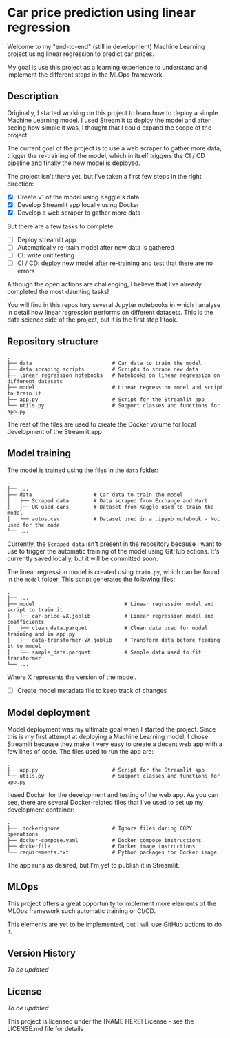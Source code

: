 # Car price prediction using linear regression

Welcome to my "end-to-end" (still in development) Machine Learning project using linear regression to predict car prices. 

My goal is use this project as a learning experience to understand and implement the different steps in the MLOps framework.

## Description

Originally, I started working on this project to learn how to deploy a simple Machine Learning model. I used Streamlit to deploy the model and after seeing how simple it was, I thought that I could expand the scope of the project.

The current goal of the project is to use a web scraper to gather more data, trigger the re-training of the model, which in itself triggers the CI / CD pipeline and finally the new model is deployed. 

The project isn't there yet, but I've taken a first few steps in the right direction:
- [x] Create v1 of the model using Kaggle's data
- [x] Develop Streamlit app locally using Docker
- [x] Develop a web scraper to gather more data

But there are a few tasks to complete:
- [ ] Deploy streamlit app
- [ ] Automatically re-train model after new data is gathered
- [ ] CI: write unit testing
- [ ] CI / CD: deploy new model after re-training and test that there are no errors

Although the open actions are challenging, I believe that I've already completed the most daunting tasks!

You will find in this repository several Jupyter notebooks in which I analyse in detail how linear regression performs on different datasets. This is the data science side of the project, but it is the first step I took.


## Repository structure

    .
    ├── data                          # Car data to train the model
    ├── data scraping scripts         # Scripts to scrape new data
    ├── linear regression notebooks   # Notebooks on linear regression on different datasets
    ├── model                         # Linear regression model and script to train it
    ├── app.py                        # Script for the Streamlit app
    └── utils.py                      # Support classes and functions for app.py

The rest of the files are used to create the Docker volume for local development of the Streamlit app

## Model training
The model is trained using the files in the `data` folder:

    .
    ├── ...
    ├── data                    # Car data to train the model
    │   ├── Scraped data        # Data scraped from Exchange and Mart
    │   ├── UK used cars        # Dataset from Kaggle used to train the model
    │   └── autos.csv           # Dataset used in a .ipynb notebook - Not used for the mode
    └── ...
Currently, the `Scraped data` isn't present in the repository because I want to use to trigger the automatic training of the model using GitHub actions. It's currently saved locally, but it will be committed soon.

The linear regression model is created using `train.py`, which can be found in the `model` folder. This script generates the following files:

    .
    ├── ...
    ├── model                             # Linear regression model and script to train it
    │   ├── car-price-vX.joblib           # Linear regression model and coefficients
    │   ├── clean_data.parquet            # Clean data used for model training and in app.py
    │   ├── data-transformer-vX.joblib    # Transform data before feeding it to model
    │   └── sample_data.parquet           # Sample data used to fit transformer
    └── ...

Where X represents the version of the model.

- [ ] Create model metadata file to keep track of changes
## Model deployment
Model deployment was my ultimate goal when I started the project. Since this is my first attempt at deploying a Machine Learning model, I chose Streamlit because they make it very easy to create a decent web app with a few lines of code. The files used to run the app are:

    .
    ├── app.py                        # Script for the Streamlit app
    └── utils.py                      # Support classes and functions for app.py


I used Docker for the development and testing of the web app. As you can see, there are several Docker-related files that I've used to set up my development container:

    .
    ├── .dockerignore                 # Ignore files during COPY operations
    ├── docker-compose.yaml           # Docker compose instructions
    ├── dockerfile                    # Docker image instructions
    └── requirements.txt              # Python packages for Docker image


The app runs as desired, but I'm yet to publish it in Streamlit. 

## MLOps

This project offers a great opportunity to implement more elements of the MLOps framework such automatic training or CI/CD. 

This elements are yet to be implemented, but I will use GitHub actions to do it.

## Version History

*To be updated*

## License
*To be updated*

This project is licensed under the [NAME HERE] License - see the LICENSE.md file for details